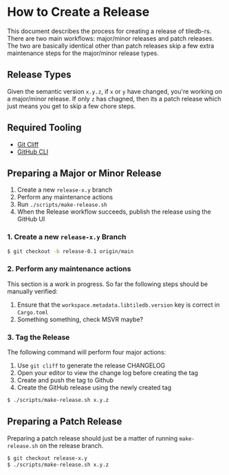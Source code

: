 # How to Create a Release

This document describes the process for creating a release of tiledb-rs. There
are two main workflows: major/minor releases and patch releases. The two are
basically identical other than patch releases skip a few extra maintenance
steps for the major/minor release types.

## Release Types

Given the semantic version `x.y.z`, if `x` or `y` have changed, you're working
on a major/minor release. If only `z` has chagned, then its a patch release
which just means you get to skip a few chore steps.

## Required Tooling

- [Git Cliff](https://git-cliff.org/)
- [GitHub CLI](https://cli.github.com/)

## Preparing a Major or Minor Release

1. Create a new `release-x.y` branch
2. Perform any maintenance actions
3. Run `./scripts/make-release.sh`
4. When the Release workflow succeeds, publish the release using the GitHub UI

### 1. Create a new `release-x.y` Branch

```bash
$ git checkout -b release-0.1 origin/main
```

### 2. Perform any maintenance actions

This section is a work in progress. So far the following steps should be
manually verified:

1. Ensure that the `workspace.metadata.libtiledb.version` key is correct in `Cargo.toml`
2. Something something, check MSVR maybe?

### 3. Tag the Release

The following command will perform four major actions:

1. Use `git cliff` to generate the release CHANGELOG
2. Open your editor to view the change log before creating the tag
3. Create and push the tag to Github
4. Create the GitHub release using the newly created tag

```bash
$ ./scripts/make-release.sh x.y.z
```

## Preparing a Patch Release

Preparing a patch release should just be a matter of running `make-release.sh`
on the release branch.

```bash
$ git checkout release-x.y
$ ./scripts/make-release.sh x.y.z
```
